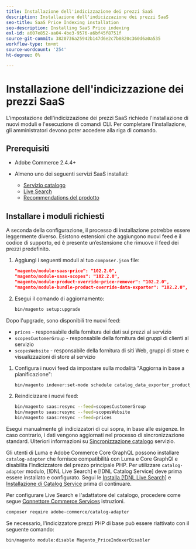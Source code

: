 ```yaml
---
title: Installazione dell'indicizzazione dei prezzi SaaS
description: Installazione dell'indicizzazione dei prezzi SaaS
seo-title: SaaS Price Indexing installation
seo-description: Installing SaaS Price indexing
exl-id: a607e852-aa04-4be3-9576-a6bf45f8751f
source-git-commit: 3820736a25942b147d6e2c7b8820c360d6a0a535
workflow-type: tm+mt
source-wordcount: '254'
ht-degree: 0%

---
```


# Installazione dell&#39;indicizzazione dei prezzi SaaS

L&#39;impostazione dell&#39;indicizzazione dei prezzi SaaS richiede l&#39;installazione di nuovi moduli e l&#39;esecuzione di comandi CLI. Per completare l&#39;installazione, gli amministratori devono poter accedere alla riga di comando.

## Prerequisiti

* Adobe Commerce 2.4.4+
* Almeno uno dei seguenti servizi SaaS installati:

   * [Servizio catalogo](../catalog-service/overview.md)
   * [Live Search](../live-search/guide-overview.md)
   * [Recommendations del prodotto](../product-recommendations/guide-overview.md)

## Installare i moduli richiesti

A seconda della configurazione, il processo di installazione potrebbe essere leggermente diverso.
Esistono estensioni che aggiungono nuovi feed e il codice di supporto, ed è presente un’estensione che rimuove il feed dei prezzi predefinito.

1. Aggiungi i seguenti moduli al tuo `composer.json` file:

   ```json
   "magento/module-saas-price": "102.2.0",
   "magento/module-saas-scopes": "102.2.0",
   "magento/module-product-override-price-remover": "102.2.0",
   "magento/module-bundle-product-override-data-exporter": "102.2.0",
   ```

1. Esegui il comando di aggiornamento:

   ```bash
   bin/magento setup:upgrade
   ```

Dopo l&#39;upgrade, sono disponibili tre nuovi feed:

* `prices` - responsabile della fornitura dei dati sui prezzi al servizio
* `scopesCustomerGroup` - responsabile della fornitura dei gruppi di clienti al servizio
* `scopesWebsite` - responsabile della fornitura di siti Web, gruppi di store e visualizzazioni di store al servizio


1. Configura i nuovi feed da impostare sulla modalità &quot;Aggiorna in base a pianificazione&quot;:

   ```bash
   bin/magento indexer:set-mode schedule catalog_data_exporter_product_prices scopes_customergroup_data_exporter scopes_website_data_exporter
   ```

1. Reindicizzare i nuovi feed:

   ```bash
   bin/magento saas:resync --feed=scopesCustomerGroup
   bin/magento saas:resync --feed=scopesWebsite
   bin/magento saas:resync --feed=prices
   ```

Esegui manualmente gli indicizzatori di cui sopra, in base alle esigenze. In caso contrario, i dati vengono aggiornati nel processo di sincronizzazione standard. Ulteriori informazioni su [Sincronizzazione catalogo](../landing/catalog-sync.md) servizio.

Gli utenti di Luma e Adobe Commerce Core GraphQL possono installare `catalog-adapter` che fornisce compatibilità con Luma e Core GraphQl e disabilita l’indicizzatore del prezzo principale PHP.
Per utilizzare `catalog-adapter` modulo, [!DNL Live Search] e [!DNL Catalog Service] deve prima essere installato e configurato. Segui le [Installa [!DNL Live Search]](../live-search/install.md) e [Installazione di Catalog Service](../catalog-service/installation.md) prima di continuare.

Per configurare Live Search e l&#39;adattatore del catalogo, procedere come segue [Connettore Commerce Services](https://experienceleague.adobe.com/docs/commerce-merchant-services/user-guides/integration-services/saas.html?lang=en) istruzioni.

```bash
composer require adobe-commerce/catalog-adapter
```

Se necessario, l&#39;indicizzatore prezzi PHP di base può essere riattivato con il seguente comando:

```bash
bin/magento module:disable Magento_PriceIndexerDisabler
```
